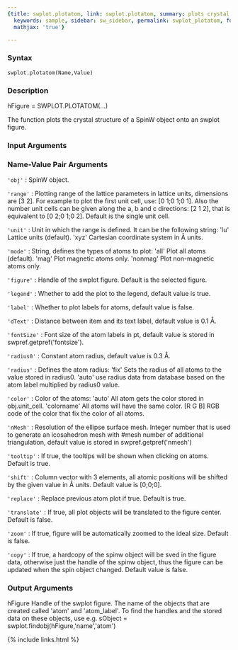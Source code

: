```yaml
---
{title: swplot.plotatom, link: swplot.plotatom, summary: plots crystal structure,
  keywords: sample, sidebar: sw_sidebar, permalink: swplot_plotatom, folder: swplot,
  mathjax: 'true'}

---
```


### Syntax

`swplot.plotatom(Name,Value)`

### Description

hFigure = SWPLOT.PLOTATOM(...)
 
The function plots the crystal structure of a SpinW object onto an swplot
figure.
 

### Input Arguments

### Name-Value Pair Arguments

`'obj'`
: SpinW object.

`'range'`
: Plotting range of the lattice parameters in lattice units,
  dimensions are [3 2]. For example to plot the first unit cell,
  use: [0 1;0 1;0 1]. Also the number unit cells can be given
  along the a, b and c directions: [2 1 2], that is equivalent to
  [0 2;0 1;0 2]. Default is the single unit cell.

`'unit'`
: Unit in which the range is defined. It can be the following
  string:
      'lu'        Lattice units (default).
      'xyz'       Cartesian coordinate system in Å units.

`'mode'`
: String, defines the types of atoms to plot:
      'all'       Plot all atoms (default).
      'mag'       Plot magnetic atoms only.
      'nonmag'    Plot non-magnetic atoms only.

`'figure'`
: Handle of the swplot figure. Default is the selected figure.

`'legend'`
: Whether to add the plot to the legend, default value is true.

`'label'`
: Whether to plot labels for atoms, default value is false.

`'dText'`
: Distance between item and its text label, default value is 0.1
  Å.

`'fontSize'`
: Font size of the atom labels in pt, default value is stored in
  swpref.getpref('fontsize').

`'radius0'`
: Constant atom radius, default value is 0.3 Å.

`'radius'`
: Defines the atom radius:
      'fix'       Sets the radius of all atoms to the value
                  stored in radius0.
      'auto'      use radius data from database based on the atom
                  label multiplied by radius0 value.

`'color'`
: Color of the atoms:
      'auto'      All atom gets the color stored in obj.unit_cell.
      'colorname' All atoms will have the same color.
      [R G B]     RGB code of the color that fix the color of all
                  atoms.

`'nMesh'`
: Resolution of the ellipse surface mesh. Integer number that is
  used to generate an icosahedron mesh with #mesh number of
  additional triangulation, default value is stored in
  swpref.getpref('nmesh')

`'tooltip'`
: If true, the tooltips will be shown when clicking on atoms.
  Default is true.

`'shift'`
: Column vector with 3 elements, all atomic positions will be
  shifted by the given value in Å units. Default value is
  [0;0;0].

`'replace'`
: Replace previous atom plot if true. Default is true.

`'translate'`
: If true, all plot objects will be translated to the figure
  center. Default is false.

`'zoom'`
: If true, figure will be automatically zoomed to the ideal size.
  Default is false.

`'copy'`
: If true, a hardcopy of the spinw object will be sved in the
  figure data, otherwise just the handle of the spinw object, 
  thus the figure can be updated when the spin object changed.
  Default value is false. 

### Output Arguments

hFigure           Handle of the swplot figure.
The name of the objects that are created called 'atom' and 'atom_label'.
To find the handles and the stored data on these objects, use e.g.
  sObject = swplot.findobj(hFigure,'name','atom')

{% include links.html %}
